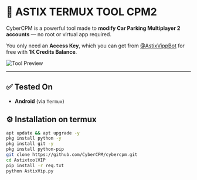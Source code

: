 # 🚗 ASTIX TERMUX TOOL CPM2

CyberCPM is a powerful tool made to **modify Car Parking Multiplayer 2 accounts** — no root or virtual app required.

You only need an **Access Key**, which you can get from [@AstixVippBot](https://t.me/@AstixVippBot) for free with **1K Credits Balance**.

![Tool Preview](./assets/tool.jpg)

---

## ✅ Tested On
- **Android** (via `Termux`)

## ⚙️ Installation on termux

```bash
apt update && apt upgrade -y
pkg install python -y
pkg install git -y
pkg install python-pip
git clone https://github.com/CyberCPM/cybercpm.git
cd AstixtoolVIP
pip install -r req.txt
python AstixVip.py
